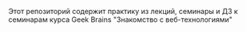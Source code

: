 Этот репозиторий содержит практику из лекций, семинары и ДЗ к семинарам
курса Geek Brains "Знакомство с веб-технологиями"